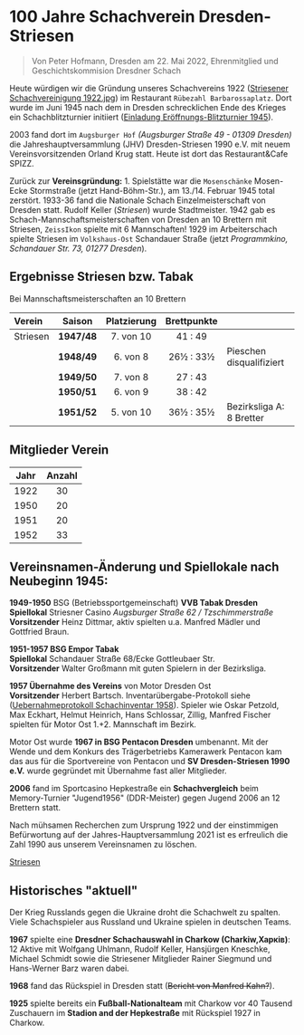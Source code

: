 # 100 Jahre Schachverein Dresden-Striesen

> Von Peter Hofmann, Dresden am 22. Mai 2022, Ehrenmitglied und Geschichtskommision Dresdner Schach

Heute würdigen wir die Gründung unseres Schachvereins 1922 ([Striesener Schachvereinigung 1922.jpg](https://github.com/Schachverein-Dresden-Striesen/Vereins-Wiki/blob/main/Striesener%20Schachvereinigung%201922.jpg?raw=true)) im Restaurant `Rübezahl Barbarossaplatz`. 
Dort wurde im Juni 1945 nach dem in Dresden schrecklichen Ende des Krieges ein Schachblitzturnier initiiert ([Einladung Eröffnungs-Blitzturnier 1945](https://github.com/Schachverein-Dresden-Striesen/Vereins-Wiki/blob/main/1945%20Er%C3%B6ffnungs-Blitzturnier%20Barbarossaplatz.jpg?raw=true)).

2003 fand dort im `Augsburger Hof` _(Augsburger Straße 49 - 01309 Dresden)_ die Jahreshauptversammlung (JHV) Dresden-Striesen 1990 e.V. mit neuem Vereinsvorsitzenden Orland Krug statt.
Heute ist dort das Restaurant&Cafe SPIZZ.

Zurück zur **Vereinsgründung:** 1. Spielstätte war die `Mosenschänke` Mosen-Ecke Stormstraße (jetzt Hand-Böhm-Str.), am 13./14. Februar 1945 total zerstört.
1933-36 fand die Nationale Schach Einzelmeisterschaft von Dresden statt. Rudolf Keller (_Striesen_) wurde Stadtmeister. 1942 gab es Schach-Mannschaftsmeisterschaften von Dresden an 10 Brettern mit Striesen, `ZeissIkon` spielte mit 6 Mannschaften!
1929 im Arbeiterschach spielte Striesen im `Volkshaus-Ost` Schandauer Straße (jetzt _Programmkino, Schandauer Str. 73, 01277 Dresden_).

## Ergebnisse Striesen bzw. Tabak 
Bei Mannschaftsmeisterschaften an 10 Brettern

| Verein   |   Saison    | Platzierung | Brettpunkte |                          |
| :------- | :---------: | :---------: | :---------: | ------------------------ |
| Striesen | **1947/48** |  7. von 10  |   41 : 49   |                          |
|          | **1948/49** |  6. von 8   |  26½ : 33½  | Pieschen disqualifiziert |
|          | **1949/50** |  7. von 8   |   27 : 43   |                          |
|          | **1950/51** |  6. von 9   |   38 : 42   |                          |
|          | **1951/52** |  5. von 10  |  36½ : 35½  | Bezirksliga A: 8 Bretter |

## Mitglieder Verein
| Jahr | Anzahl |
| ---- | :----: |
| 1922 |   30   |
| 1950 |   20   |
| 1951 |   20   |
| 1952 |   33   |


## Vereinsnamen-Änderung und Spiellokale nach Neubeginn 1945:
**1949-1950** BSG (Betriebssportgemeinschaft) **VVB Tabak Dresden** \
**Spiellokal** Striesner Casino _Augsburger Straße 62 / Tzschimmerstraße_ \
**Vorsitzender** Heinz Dittmar, aktiv spielten u.a. Manfred Mädler und Gottfried Braun.

**1951-1957 BSG Empor Tabak** \
**Spiellokal** Schandauer Straße 68/Ecke Gottleubaer Str.\
**Vorsitzender** Walter Großmann mit guten Spielern in der Bezirksliga.

**1957 Übernahme des Vereins** von Motor Dresden Ost \
**Vorsitzender** Herbert Bartsch. Inventarübergabe-Protokoll siehe ([Uebernahmeprotokoll Schachinventar 1958](https://github.com/Schachverein-Dresden-Striesen/Vereins-Wiki/blob/main/Uebernahmeprotokoll%20Schachinventar%20Empor%20Tabak%20Motor%20Ost.jpg?raw=true)). Spieler wie Oskar Petzold, Max Eckhart, Helmut Heinrich, Hans Schlossar, Zillig, Manfred Fischer spielten für Motor Ost 1.+2. Mannschaft im Bezirk.

Motor Ost wurde **1967 in BSG Pentacon Dresden** umbenannt. Mit der Wende und dem Konkurs des Trägerbetriebs Kamerawerk Pentacon kam das aus für die Sportvereine von Pentacon und **SV Dresden-Striesen 1990 e.V.** wurde gegründet mit Übernahme fast aller Mitglieder.

**2006** fand im Sportcasino Hepkestraße ein **Schachvergleich** beim Memory-Turnier "Jugend1956" (DDR-Meister) gegen Jugend 2006 an 12 Brettern statt.

Nach mühsamen Recherchen zum Ursprung 1922 und der einstimmigen Befürwortung auf der Jahres-Hauptversammlung 2021 ist es erfreulich die Zahl 1990 aus unserem Vereinsnamen zu löschen.

[Striesen](https://www.stadtwikidd.de/wiki/Striesen)

## Historisches "aktuell"

Der Krieg Russlands gegen die Ukraine droht die Schachwelt zu spalten. Viele Schachspieler aus Russland und Ukraine spielen in deutschen Teams.

**1967** spielte eine **Dresdner Schachauswahl in Charkow (Charkiw,Харків)**:\
12 Aktive mit Wolfgang Uhlmann, Rudolf Keller, Hansjürgen Kneschke, Michael Schmidt sowie die Striesener Mitglieder Rainer Siegmund und Hans-Werner Barz waren dabei. 

**1968** fand das Rückspiel in Dresden statt (~~Bericht von Manfred Kahn?~~).

**1925** spielte bereits ein **Fußball-Nationalteam** mit Charkow vor 40 Tausend Zuschauern im **Stadion and der Hepkestraße** mit Rückspiel 1927 in Charkow.
